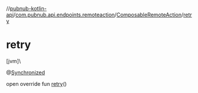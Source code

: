 //[pubnub-kotlin-api](../../../index.md)/[com.pubnub.api.endpoints.remoteaction](../index.md)/[ComposableRemoteAction](index.md)/[retry](retry.md)

# retry

[jvm]\

@[Synchronized](https://kotlinlang.org/api/latest/jvm/stdlib/kotlin-stdlib/kotlin.jvm/-synchronized/index.html)

open override fun [retry](retry.md)()
